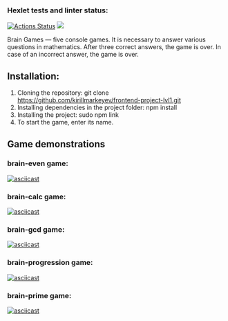 ### Hexlet tests and linter status:
[![Actions Status](https://github.com/Olvenn/frontend-project-lvl1/workflows/hexlet-check/badge.svg)](https://github.com/Olvenn/frontend-project-lvl1/actions)
<a href="https://codeclimate.com/github/Olvenn/frontend-project-lvl1/maintainability"><img src="https://api.codeclimate.com/v1/badges/52965ee60d6f622078b6/maintainability" /></a>

Brain Games — five console games. It is necessary to answer various questions in mathematics. After three correct answers, the game is over. In case of an incorrect answer, the game is over.

## Installation:
1. Cloning the repository:
   git clone https://github.com/kirillmarkeyev/frontend-project-lvl1.git
2. Installing dependencies in the project folder:
   npm install
3. Installing the project:
   sudo npm link
4. To start the game, enter its name.

## Game demonstrations

### brain-even game:
[![asciicast](https://asciinema.org/a/ZRRetVPNIlNQGrmCfjR14xtc7.png)](https://asciinema.org/a/ZRRetVPNIlNQGrmCfjR14xtc7)

### brain-calc game:
[![asciicast](https://asciinema.org/a/A7q4j836L0j0uTptN8JDO1Jvi.png)](https://asciinema.org/a/A7q4j836L0j0uTptN8JDO1Jvi)

### brain-gcd game:
[![asciicast](https://asciinema.org/a/Y8z9sWRxrjLt9qcr1Tiz8L6De.png)](https://asciinema.org/a/Y8z9sWRxrjLt9qcr1Tiz8L6De)

### brain-progression game:
[![asciicast](https://asciinema.org/a/qG1Ng70QTX4GtpQYxkmzho73a.png)](https://asciinema.org/a/qG1Ng70QTX4GtpQYxkmzho73a)

### brain-prime game:
[![asciicast](https://asciinema.org/a/sSsB47mkjrgcTIIke9LTPASai.png)](https://asciinema.org/a/sSsB47mkjrgcTIIke9LTPASai)
